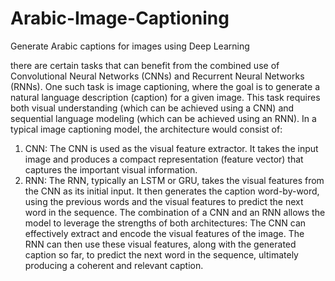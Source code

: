# Arabic-Image-Captioning
Generate Arabic captions for images using Deep Learning


there are certain tasks that can benefit from the combined use of Convolutional Neural Networks (CNNs) and Recurrent Neural Networks (RNNs).
One such task is image captioning, where the goal is to generate a natural language description (caption) for a given image. This task requires both visual understanding (which can be achieved using a CNN) and sequential language modeling (which can be achieved using an RNN).
In a typical image captioning model, the architecture would consist of:
1. CNN: The CNN is used as the visual feature extractor. It takes the input image and produces a compact representation (feature vector) that captures the important visual information.
2. RNN: The RNN, typically an LSTM or GRU, takes the visual features from the CNN as its initial input. It then generates the caption word-by-word, using the previous words and the visual features to predict the next word in the sequence.
The combination of a CNN and an RNN allows the model to leverage the strengths of both architectures:
The CNN can effectively extract and encode the visual features of the image.
The RNN can then use these visual features, along with the generated caption so far, to predict the next word in the sequence, ultimately producing a coherent and relevant caption.
